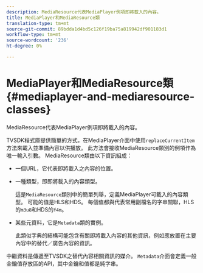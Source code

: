 ```yaml
---
description: MediaResource代表MediaPlayer例項即將載入的內容。
title: MediaPlayer和MediaResource類
translation-type: tm+mt
source-git-commit: 89bdda1d4bd5c126f19ba75a819942df901183d1
workflow-type: tm+mt
source-wordcount: '236'
ht-degree: 0%

---
```



# MediaPlayer和MediaResource類{#mediaplayer-and-mediaresource-classes}

MediaResource代表MediaPlayer例項即將載入的內容。

<!--<a id="section_B09A012C97454AF58CE2269B800D8027"></a>-->

TVSDK程式庫提供簡單的方式，在MediaPlayer介面中使用`replaceCurrentItem`方法來載入並準備內容以供播放。 此方法會接收MediaResource類別的例項作為唯一輸入引數。 MediaResource類由以下資訊組成：

* 一個URL，它代表即將載入之內容的位置。
* 一種類型，即即將載入的內容類型。

   這是`MediaResource`類別中的簡單列舉，定義MediaPlayer可載入的內容類型。 可能的值是HLS和HDS。 每個值都與代表常用副檔名的字串關聯，HLS的`m3u8`和HDS的`f4m`。
* 某些元資料，它是`Metadata`類的實例。

   此類似字典的結構可能包含有關即將載入內容的其他資訊，例如應放置在主要內容中的替代／廣告內容的資訊。

中繼資料是傳遞至TVSDK之替代內容相關資訊的媒介。 `Metadata`介面會定義一般金鑰值存放區的API，其中金鑰和值都是純字串。
